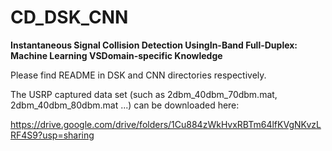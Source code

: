 # CD_DSK_CNN

**Instantaneous Signal Collision Detection UsingIn-Band Full-Duplex: Machine Learning VSDomain-specific Knowledge**

Please find README in DSK and CNN directories respectively.

The USRP captured data set (such as 2dbm_40dbm_70dbm.mat, 2dbm_40dbm_80dbm.mat ...) can be downloaded here:

https://drive.google.com/drive/folders/1Cu884zWkHvxRBTm64lfKVgNKvzLRF4S9?usp=sharing

